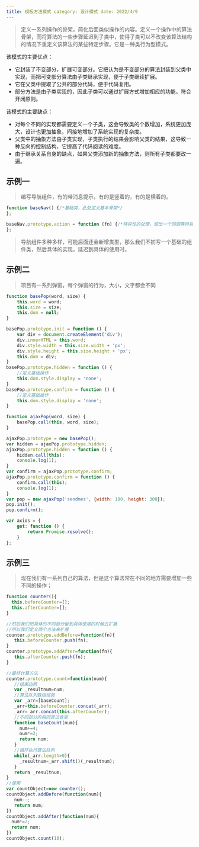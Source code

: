 ```yaml
---
title: 模板方法模式 category: 设计模式 date: 2022/4/9
---
```


> 定义一系列操作的骨架，简化后面类似操作的内容。定义一个操作中的算法骨架，而将算法的一些步骤延迟到子类中，使得子类可以不改变该算法结构的情况下重定义该算法的某些特定步骤。它是一种类行为型模式。

该模式的主要优点：

- 它封装了不变部分，扩展可变部分。它把认为是不变部分的算法封装到父类中实现，而把可变部分算法由子类继承实现，便于子类继续扩展。
- 它在父类中提取了公共的部分代码，便于代码复用。
- 部分方法是由子类实现的，因此子类可以通过扩展方式增加相应的功能，符合开闭原则。

该模式的主要缺点：

- 对每个不同的实现都需要定义一个子类，这会导致类的个数增加，系统更加庞大，设计也更加抽象，间接地增加了系统实现的复杂度。
- 父类中的抽象方法由子类实现，子类执行的结果会影响父类的结果，这导致一种反向的控制结构，它提高了代码阅读的难度。
- 由于继承关系自身的缺点，如果父类添加新的抽象方法，则所有子类都要改一遍。

## 示例一

> 编写导航组件，有的带消息提示，有的是竖着的，有的是横着的。

```javascript
function baseNav() {/*基础类，此处定义基本骨架*/
};

baseNav.prototype.action = function (fn) {/*特异性的处理，留出一个回调等待具体实现*/
};

```

> 导航组件多种多样，可能后面还会新增类型，那么我们不妨写一个基础的组件类，然后具体的实现，延迟到具体的使用时。

## 示例二

> 项目有一系列弹窗，每个弹窗的行为，大小，文字都会不同

```javascript
function basePop(word, size) {
    this.word = word;
    this.size = size;
    this.dom = null;
}

basePop.prototype.init = function () {
    var div = document.createElement('div');
    div.innerHTML = this.word;
    div.style.width = this.size.width + 'px';
    div.style.height = this.size.height + 'px';
    this.dom = div;
}
basePop.prototype.hidden = function () {
    //定义基础操作
    this.dom.style.display = 'none';
}
basePop.prototype.confirm = function () {
    //定义基础操作
    this.dom.style.display = 'none';
}

function ajaxPop(word, size) {
    basePop.call(this, word, size);
}

ajaxPop.prototype = new basePop();
var hidden = ajaxPop.prototype.hidden;
ajaxPop.prototype.hidden = function () {
    hidden.call(this);
    console.log(1);
}
var confirm = ajaxPop.prototype.confirm;
ajaxPop.prototype.confirm = function () {
    confirm.call(this);
    console.log(1);
}
var pop = new ajaxPop('sendmes', {width: 100, height: 300});
pop.init();
pop.confirm();

var axios = {
    get: function () {
        return Promise.resolve();
    }
};
```

## 示例三

> 现在我们有一系列自己的算法，但是这个算法常在不同的地方需要增加一些不同的操作；

```javascript
function counter(){
  this.beforeCounter=[];
  this.afterCounter=[];
}

//然后我们把具体的不同部分留到具体使用的时候去扩展
//所以我们定义两个方法来扩展
counter.prototype.addBefore=function(fn){
   this.beforeCounter.push(fn);
}
counter.prototype.addAfter=function(fn){
   this.afterCounter.push(fn);
}

//最终计算方法
counter.prototype.count=function(num){
   //结果边两
   var _resultnum=num;
   //算法队列数组组装
   var _arr=[baseCount];
   _arr=this.beforeCounter.concat(_arr);
   _arr=_arr.concat(this.afterCounter);
   //不同部分的相同算法骨架
   function baseCount(num){
     num+=4;
     num*=2;
     return num;
   }
   //循环执行算法队列
   while(_arr.length>0){
     _resultnum=_arr.shift()(_resultnum);
   }
   return _resultnum;
}
//使用
var countObject=new counter();
countObject.addBefore(function(num){
   num--;
   return num;
})
countObject.addAfter(function(num){
  num*=2;
  return num;
})
countObject.count(10);
```
